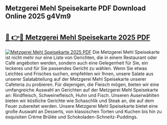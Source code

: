 ## Metzgerei Mehl Speisekarte PDF Download Online 2025 g4Vm9

# <h2><a href="http://gca0npu.nevu.top/?p=Metzgerei+Mehl+Speisekarte">🔗 👉🔴 Metzgerei Mehl Speisekarte 2025 PDF</a></h2>

[![Metzgerei Mehl Speisekarte 2025 PDF](https://i.imgur.com/dBaPXMq.png)](http://gca0npu.nevu.top/?p=Metzgerei+Mehl+Speisekarte)
Die Metzgerei Mehl Speisekarte ist nicht mehr nur eine Liste von Gerichten, die in einem Restaurant oder Café angeboten werden, sondern auch eine Gelegenheit für Sie, ein leckeres und für Sie passendes Gericht zu wählen. Wenn Sie etwas Leichtes und Frisches suchen, empfehlen wir Ihnen, unsere Salate aus unserer Salatabteilung auf der Metzgerei Mehl Speisekarte unserer Cafeteria zu probieren. Für diejenigen, die Fleisch mögen, bieten wir eine umfangreiche Auswahl an Gerichten auf der Metzgerei Mehl Speisekarte an: Rindfleisch, Schweinefleisch, Huhn und Fisch. Unseren Auserwählten bieten wir köstliche Gerichte wie Schaschlik und Steak an, die auf dem Feuer zubereitet werden. Unsere Metzgerei Mehl Speisekarte bietet eine große Auswahl an Desserts, von klassischen Torten und Kuchen bis hin zu exquisiten Crème Brûlée und Schokoladen-Schneitz-Puddings.
